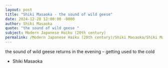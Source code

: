 ```yaml
---
layout: post
title: "Shiki Masaoka - the sound of wild geese"
date: 2024-12-28 12:00:00 -0000
author: Shiki Masaoka
quote: "the sound of wild geese "
subject: Modern Japanese Haiku (20th century)
permalink: /Modern Japanese Haiku (20th century)/Shiki Masaoka/Shiki Masaoka - the sound of wild geese
---
```


the sound of wild geese 
returns in the evening – 
getting used to the cold

- Shiki Masaoka

